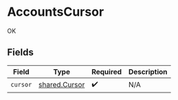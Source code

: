 # AccountsCursor

OK


## Fields

| Field                                          | Type                                           | Required                                       | Description                                    |
| ---------------------------------------------- | ---------------------------------------------- | ---------------------------------------------- | ---------------------------------------------- |
| `cursor`                                       | [shared.Cursor](../../models/shared/cursor.md) | :heavy_check_mark:                             | N/A                                            |